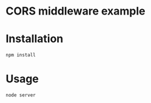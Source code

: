 CORS middleware example
=======================

# Installation

    npm install
    
# Usage

    node server

